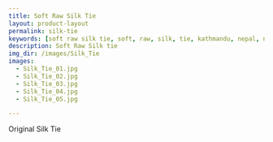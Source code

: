 ```yaml
---
title: Soft Raw Silk Tie
layout: product-layout
permalink: silk-tie
keywords: [soft raw silk tie, soft, raw, silk, tie, kathmandu, nepal, nepalese, handloom, thamel]
description: Soft Raw Silk tie
img_dir: /images/Silk_Tie
images:
  - Silk_Tie_01.jpg
  - Silk_Tie_02.jpg
  - Silk_Tie_03.jpg
  - Silk_Tie_04.jpg
  - Silk_Tie_05.jpg

---
```

Original Silk Tie